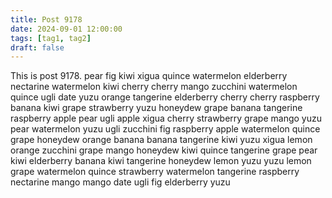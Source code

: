 ```yaml
---
title: Post 9178
date: 2024-09-01 12:00:00
tags: [tag1, tag2]
draft: false
---
```

This is post 9178.
pear
fig
kiwi
xigua
quince
watermelon
elderberry
nectarine
watermelon
kiwi
cherry
cherry
mango
zucchini
watermelon
quince
ugli
date
yuzu
orange
tangerine
elderberry
cherry
cherry
raspberry
banana
kiwi
grape
strawberry
yuzu
honeydew
grape
banana
tangerine
raspberry
apple
pear
ugli
apple
xigua
cherry
strawberry
grape
mango
yuzu
pear
watermelon
yuzu
ugli
zucchini
fig
raspberry
apple
watermelon
quince
grape
honeydew
orange
banana
banana
tangerine
kiwi
yuzu
xigua
lemon
orange
zucchini
grape
mango
honeydew
kiwi
quince
tangerine
grape
pear
kiwi
elderberry
banana
kiwi
tangerine
honeydew
lemon
yuzu
yuzu
lemon
grape
watermelon
quince
strawberry
watermelon
tangerine
raspberry
nectarine
mango
mango
date
ugli
fig
elderberry
yuzu
